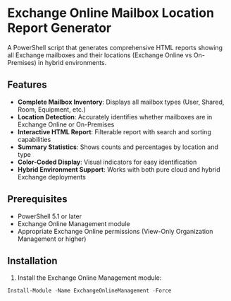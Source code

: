 # Exchange Online Mailbox Location Report Generator

A PowerShell script that generates comprehensive HTML reports showing all Exchange mailboxes and their locations (Exchange Online vs On-Premises) in hybrid environments.

## Features

- **Complete Mailbox Inventory**: Displays all mailbox types (User, Shared, Room, Equipment, etc.)
- **Location Detection**: Accurately identifies whether mailboxes are in Exchange Online or On-Premises
- **Interactive HTML Report**: Filterable report with search and sorting capabilities
- **Summary Statistics**: Shows counts and percentages by location and type
- **Color-Coded Display**: Visual indicators for easy identification
- **Hybrid Environment Support**: Works with both pure cloud and hybrid Exchange deployments

## Prerequisites

- PowerShell 5.1 or later
- Exchange Online Management module
- Appropriate Exchange Online permissions (View-Only Organization Management or higher)

## Installation

1. Install the Exchange Online Management module:
```powershell
Install-Module -Name ExchangeOnlineManagement -Force
